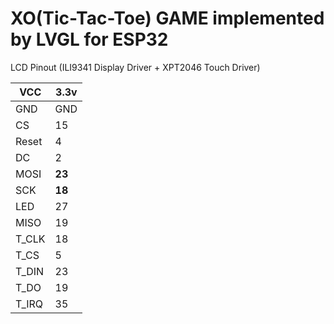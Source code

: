 # XO(Tic-Tac-Toe) GAME implemented by LVGL for ESP32

LCD Pinout (ILI9341 Display Driver + XPT2046 Touch Driver)

| VCC | 3.3v |
| --- | --- |
| GND | GND |
| CS | 15 |
| Reset | 4 |
| DC | 2 |
| MOSI | **23** |
| SCK | **18** |
| LED | 27 |
| MISO | 19 |
| T_CLK | 18 |
| T_CS | 5 |
| T_DIN | 23 |
| T_DO | 19 |
| T_IRQ | 35 |
